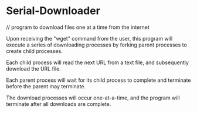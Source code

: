 # Serial-Downloader

//  program to download files one at a time from the internet

Upon receiving the "wget" command from the user, this program will execute a series of downloading processes by forking parent processes to create child processes. 

Each child process will read the next URL from a text file, and subsequently download the URL file.

Each parent process will wait for its child process to complete and terminate before the parent may terminate. 

The download processes will occur one-at-a-time, and the program will terminate after all downloads are complete.
